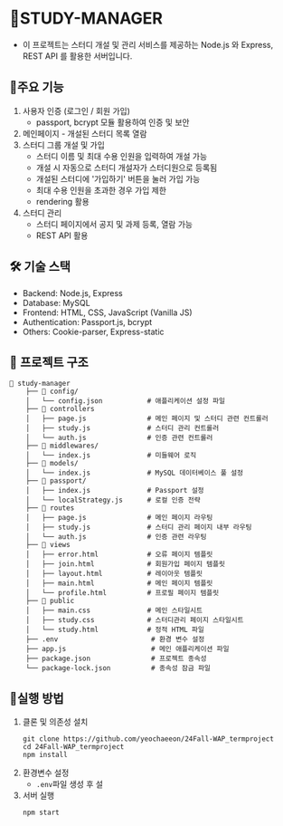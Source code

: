 # 📝STUDY-MANAGER
- 이 프로젝트는 스터디 개설 및 관리 서비스를 제공하는 Node.js 와 Express, REST API 를 활용한 서버입니다.
## 🔧주요 기능
1. 사용자 인증 (로그인 / 회원 가입)
   - passport, bcrypt 모듈 활용하여 인증 및 보안
2. 메인페이지 - 개설된 스터디 목록 열람
3. 스터디 그룹 개설 및 가입
   -  스터디 이름 및 최대 수용 인원을 입력하여 개설 가능
   -  개설 시 자동으로 스터디 개설자가 스터디원으로 등록됨
   -  개설된 스터디에 '가입하기' 버튼을 눌러 가입 가능
   -  최대 수용 인원을 초과한 경우 가입 제한
   -  rendering 활용 
4. 스터디 관리
   - 스터디 페이지에서 공지 및 과제 등록, 열람 가능
   - REST API 활용

## 🛠️ 기술 스택
- Backend: Node.js, Express
- Database: MySQL
- Frontend: HTML, CSS, JavaScript (Vanilla JS)
- Authentication: Passport.js, bcrypt
- Others: Cookie-parser, Express-static

## 📂 프로젝트 구조
```
📁 study-manager
    ├── 📁 config/
    │   └── config.json           # 애플리케이션 설정 파일
    ├── 📂 controllers
    │   ├── page.js               # 메인 페이지 및 스터디 관련 컨트롤러
    │   ├── study.js              # 스터디 관리 컨트롤러
    │   └── auth.js               # 인증 관련 컨트롤러
    ├── 📁 middlewares/
    │   └── index.js              # 미들웨어 로직
    ├── 📁 models/
    │   └── index.js              # MySQL 데이터베이스 풀 설정
    ├── 📁 passport/
    │   ├── index.js              # Passport 설정
    │   └── localStrategy.js      # 로컬 인증 전략
    ├── 📂 routes
    │   ├── page.js               # 메인 페이지 라우팅
    │   ├── study.js              # 스터디 관리 페이지 내부 라우팅
    │   └── auth.js               # 인증 관련 라우팅
    ├── 📂 views
    │   ├── error.html            # 오류 페이지 템플릿
    │   ├── join.html             # 회원가입 페이지 템플릿
    │   ├── layout.html           # 레이아웃 템플릿
    │   ├── main.html             # 메인 페이지 템플릿
    │   └── profile.html          # 프로필 페이지 템플릿
    ├── 📂 public
    │   ├── main.css              # 메인 스타일시트
    │   ├── study.css             # 스터디관리 페이지 스타일시트
    │   └── study.html            # 정적 HTML 파일
    ├── .env                       # 환경 변수 설정
    ├── app.js                     # 메인 애플리케이션 파일
    ├── package.json               # 프로젝트 종속성
    └── package-lock.json          # 종속성 잠금 파일
```

## 🚀실행 방법
1. 클론 및 의존성 설치
   ```
   git clone https://github.com/yeochaeeon/24Fall-WAP_termproject
   cd 24Fall-WAP_termproject
   npm install
   ```
2. 환경변수 설정
   - `.env`파일 생성 후 설
3. 서버 실행
   ```
   npm start
   ```
